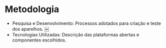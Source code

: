 # Metodologia

- Pesquisa e Desenvolvimento: Processos adotados para criação e teste dos aparelhos. ￼
- Tecnologias Utilizadas: Descrição das plataformas abertas e componentes escolhidos.
